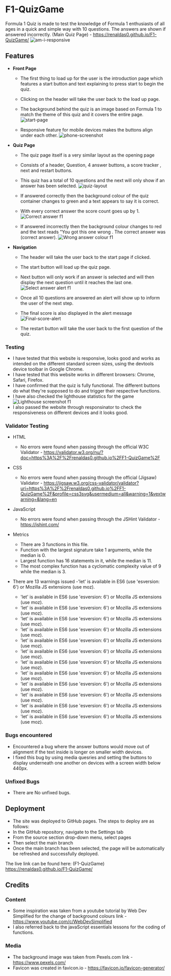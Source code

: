 # F1-QuizGame

Formula 1 Quiz is made to test the knowledge of Formula 1 enthusiasts of all ages in a quick and simple way with 10 questions.
The answers are shown if answered incorrectly.
(Main Quiz Page) - https://renaldas0.github.io/F1-QuizGame/
![am-i-responsive](https://user-images.githubusercontent.com/97538312/171841847-ad4c5c5a-f836-46a5-a2f9-a3cfbebf4532.jpg)



## **Features**

- **Front Page** 
  - The first thing to load up for the user is the introduction page which features a start button and text explaining to press start to begin the quiz.
  - Clicking on the header will take the user back to the load up page.

  - The background behind the quiz is an image based on Formula 1 to match the theme of this quiz and it covers the entire page.
![start-page](https://user-images.githubusercontent.com/97538312/171944919-331e7460-5ddf-4c0b-a3e5-64d259eb88c1.jpg)



  - Responsive feature for mobile devices makes the buttons align under each other.
  ![phone-screenshot](https://user-images.githubusercontent.com/97538312/171836808-0dd9b2fc-ca14-45d6-8253-b8c0ded92d1c.jpg)




- **Quiz Page**
  - The quiz page itself is a very similar layout as the opening page
  - Consists of a header, Question, 4 answer buttons, a score tracker , next and restart buttons.
  - This quiz has a total of 10 questions and the next will only show if an answer has been selected.
![quiz-layout](https://user-images.githubusercontent.com/97538312/171841930-7b75e44c-8ea7-43f6-8e90-8274a35fe005.jpg)





  - If answered correctly then the background colour of the quiz container changes to green and a text appears to say it is correct.
  - With every correct answer the score count goes up by 1.
![Correct answer f1](https://user-images.githubusercontent.com/97538312/171189079-081844f0-533d-4bc9-9a93-39f74bf4a638.jpg)



  - If answered incorrectly then the background colour changes to red and the text reads "You got this one wrong . The correct answer was (correct answer).
![Wrong answer colour f1](https://user-images.githubusercontent.com/97538312/171189096-2b8283f1-6d11-4710-bd4f-cbf0c08c4cd4.jpg)


- **Navigation**

  - The header will take the user back to the start page if clicked.
  - The start button will load up the quiz page.
  - Next button will only work if an answer is selected and will then display the next question until it reaches the last one.
![Select answer alert f1](https://user-images.githubusercontent.com/97538312/170990674-36b591d9-7529-48f9-82e1-378e25943408.jpg)

  - Once all 10 questions are answered an alert will show up to inform the user of the next step.
  - The final score is also displayed in the alert message
![Final-score-alert](https://user-images.githubusercontent.com/97538312/171836708-a7527347-4aef-4985-b6e5-1aca21db83f6.jpg)



  - The restart button will take the user back to the first question of the quiz.


### Testing

- I have tested that this website is responsive, looks good and works as intended on the different standard screen sizes, using the devtools device toolbar in Google Chrome.
- I have tested that this website works in different browsers: Chrome, Safari, Firefox.
- I have confirmed that the quiz is fully functional. The different buttons do what they're supposed to do and trigger their respective functions.
- I have also checked the lighthouse statistics for the game 
 ![Lighthouse screenshot f1](https://user-images.githubusercontent.com/97538312/170991041-8b061360-e3db-4e61-aac1-6123bd838238.jpg)
- I also passed the website through responsinator to check the responsiveness on different devices and it looks good.


### Validator Testing
- HTML
    - No errors were found when passing through the official W3C Validator - https://validator.w3.org/nu/?doc=https%3A%2F%2Frenaldas0.github.io%2FF1-QuizGame%2F

- CSS
    - No errors were found when passing through the official (Jigsaw) Validator - https://jigsaw.w3.org/css-validator/validator?uri=https%3A%2F%2Frenaldas0.github.io%2FF1-QuizGame%2F&profile=css3svg&usermedium=all&warning=1&vextwarning=&lang=en

- JavaScript
    - No errors were found when passing through the JSHint Validator - https://jshint.com/
     
- Metrics
    - There are 3 functions in this file.
    - Function with the largest signature take 1 arguments, while the median is 0.
    - Largest function has 16 statements in it, while the median is 11.
    - The most complex function has a cyclomatic complexity value of 9 while the median is 3.

- There are 13 warnings issued
	-'let' is available in ES6 (use 'esversion: 6') or Mozilla JS extensions (use moz).
	- 'let' is available in ES6 (use 'esversion: 6') or Mozilla JS extensions (use moz).
	- 'let' is available in ES6 (use 'esversion: 6') or Mozilla JS extensions (use moz).
	- 'let' is available in ES6 (use 'esversion: 6') or Mozilla JS extensions (use moz).
	- 'let' is available in ES6 (use 'esversion: 6') or Mozilla JS extensions (use moz).
	- 'let' is available in ES6 (use 'esversion: 6') or Mozilla JS extensions (use moz).
	- 'let' is available in ES6 (use 'esversion: 6') or Mozilla JS extensions (use moz).
	- 'let' is available in ES6 (use 'esversion: 6') or Mozilla JS extensions (use moz).
	- 'let' is available in ES6 (use 'esversion: 6') or Mozilla JS extensions (use moz).
	- 'let' is available in ES6 (use 'esversion: 6') or Mozilla JS extensions (use moz).
	- 'let' is available in ES6 (use 'esversion: 6') or Mozilla JS extensions (use moz).
	- 'let' is available in ES6 (use 'esversion: 6') or Mozilla JS extensions (use moz).
	- 'let' is available in ES6 (use 'esversion: 6') or Mozilla JS extensions (use moz).

### Bugs encountered 
 - Encountered a bug where the answer buttons would move out of alignment if the text inside is longer on smaller width devices.
 - I fixed this bug by using media quesries and setting the buttons to display underneath one another on devices with a screen width below 440px.

### Unfixed Bugs
 - There are No unfixed bugs.

## Deployment

- The site was deployed to GitHub pages. The steps to deploy are as follows:
- In the GitHub repository, navigate to the Settings tab
- From the source section drop-down menu, select pages
- Then select the main branch 
- Once the main branch has been selected, the page will be automatically be refreshed and successfully deployed.


The live link can be found here: (F1-QuizGame) https://renaldas0.github.io/F1-QuizGame/

## Credits

### Content
- Some inspiration was taken from a youtube tutorial by Web Dev Simplified for the change of background colours link - https://www.youtube.com/c/WebDevSimplified
- I also referred back to the javaScript essentials lessons for the coding of functions.

### Media
- The background image was taken from Pexels.com link - https://www.pexels.com/
- Favicon was created in favicon.io - https://favicon.io/favicon-generator/
